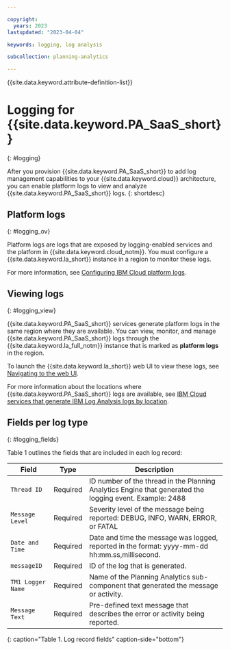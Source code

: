 ```yaml
---

copyright:
  years: 2023
lastupdated: "2023-04-04"

keywords: logging, log analysis

subcollection: planning-analytics

---
```


{{site.data.keyword.attribute-definition-list}}

# Logging for {{site.data.keyword.PA_SaaS_short}}
{: #logging}

After you provision {{site.data.keyword.PA_SaaS_short}} to add log management capabilities to your {{site.data.keyword.cloud}} architecture, you can enable platform logs to view and analyze {{site.data.keyword.PA_SaaS_short}} logs.
{: shortdesc}

## Platform logs
{: #logging_ov}

Platform logs are logs that are exposed by logging-enabled services and the platform in {{site.data.keyword.cloud_notm}}. You must configure a {{site.data.keyword.la_short}} instance in a region to monitor these logs.

For more information, see [Configuring IBM Cloud platform logs](/docs/log-analysis?topic=log-analysis-config_svc_logs).

## Viewing logs
{: #logging_view}

{{site.data.keyword.PA_SaaS_short}} services generate platform logs in the same region where they are available. You can view, monitor, and manage {{site.data.keyword.PA_SaaS_short}} logs through the {{site.data.keyword.la_full_notm}} instance that is marked as **platform logs** in the region.

To launch the {{site.data.keyword.la_short}} web UI to view these logs, see [Navigating to the web UI](/docs/log-analysis?topic=log-analysis-launch).

For more information about the locations where {{site.data.keyword.PA_SaaS_short}} logs are available, see [IBM Cloud services that generate IBM Log Analysis logs by location](/docs/log-analysis?topic=log-analysis-cloud_services_locations#cs_locations_analytics).

## Fields per log type
{: #logging_fields}

Table 1 outlines the fields that are included in each log record:

| Field             | Type       | Description             |
|-------------------|------------|-------------------------|
| `Thread ID`       | Required   | ID number of the thread in the Planning Analytics Engine that generated the logging event. Example: 2488 |
| `Message Level`   | Required   | Severity level of the message being reported: DEBUG, INFO, WARN, ERROR, or FATAL |
| `Date and Time`   | Required   | Date and time the message was logged, reported in the format: yyyy-mm-dd hh:mm.ss,millisecond.|
| `messageID`       | Required   | ID of the log that is generated. |
| `TM1 Logger Name` | Required   | Name of the Planning Analytics sub-component that generated the message or activity. |
| `Message Text`    | Required   | Pre-defined text message that describes the error or activity being reported. |
{: caption="Table 1. Log record fields" caption-side="bottom"}
